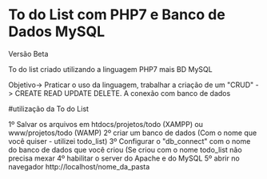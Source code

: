 # To do List com PHP7 e Banco de Dados MySQL

Versão Beta

To do list criado utilizando a linguagem PHP7 mais BD MySQL

Objetivo-> Praticar o uso da linguagem, trabalhar a criação de um "CRUD" 
-> CREATE READ UPDATE DELETE. A conexão com banco de dados

#utilização da To do List

1º Salvar os arquivos em htdocs/projetos/todo (XAMPP) ou www/projetos/todo (WAMP)
2º criar um banco de dados (Com o nome que você quiser - utilizei todo_list)
3º Configurar o "db_connect" com o nome do banco de dados que você criou (Se criou com o nome todo_list não precisa mexar
4º habilitar o server do Apache e do MySQL
5º abrir no navegador http://localhost/nome_da_pasta
